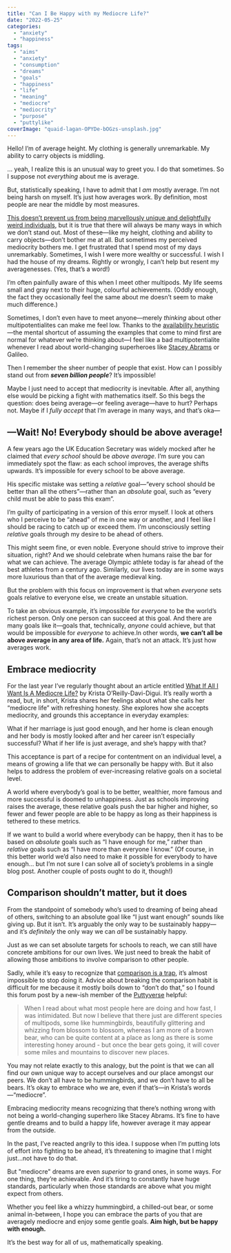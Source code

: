 ```yaml
---
title: "Can I Be Happy with my Mediocre Life?"
date: "2022-05-25"
categories: 
  - "anxiety"
  - "happiness"
tags: 
  - "aims"
  - "anxiety"
  - "consumption"
  - "dreams"
  - "goals"
  - "happiness"
  - "life"
  - "meaning"
  - "mediocre"
  - "mediocrity"
  - "purpose"
  - "puttylike"
coverImage: "quaid-lagan-OPYDe-bOGzs-unsplash.jpg"
---
```


Hello! I’m of average height. My clothing is generally unremarkable. My ability to carry objects is middling.

… yeah, I realize this is an unusual way to greet you. I do that sometimes. So I suppose not _everything_ about me is average.

But, statistically speaking, I have to admit that I _am_ mostly average. I’m not being harsh on myself. It’s just how averages work. By definition, most people are near the middle by most measures.

<!--more-->

[This doesn’t prevent us from being marvellously unique and delightfully weird individuals](https://puttylike.com/the-wonderfully-unattainable-state-of-normality/), but it is true that there will always be many ways in which we don’t stand out. Most of these—like my height, clothing and ability to carry objects—don’t bother me at all. But sometimes my perceived mediocrity bothers me. I get frustrated that I spend most of my days unremarkably. Sometimes, I wish I were more wealthy or successful. I wish I had the house of my dreams. Rightly or wrongly, I can’t help but resent my averagenesses. (Yes, that’s a word!)

I’m often painfully aware of this when I meet other multipods. My life seems small and gray next to their huge, colourful achievements. (Oddly enough, the fact they occasionally feel the same about me doesn’t seem to make much difference.)

Sometimes, I don’t even have to meet anyone—merely _thinking_ about other multipotentialites can make me feel low. Thanks to the [availability heuristic](https://en.wikipedia.org/wiki/Availability_heuristic)—the mental shortcut of assuming the examples that come to mind first are normal for whatever we’re thinking about—I feel like a bad multipotentialite whenever I read about world-changing superheroes like [Stacey Abrams](https://puttylike.com/nom-de-plume-the-passion-politic-and-multipotentiality-of-stacey-abrams/) or Galileo.

Then I remember the sheer number of people that exist. How can I possibly stand out from **_seven billion people_**? It’s impossible!

Maybe I just need to accept that mediocrity is inevitable. After all, anything else would be picking a fight with mathematics itself. So this begs the question: does being average—or feeling average—have to hurt? Perhaps not. Maybe if I _fully accept_ that I’m average in many ways, and that’s oka—

## —Wait! No! Everybody should be above average!

A few years ago the UK Education Secretary was widely mocked after he claimed that _every school_ should be _above average_. I’m sure you can immediately spot the flaw: as each school improves, the average shifts upwards. It’s impossible for every school to be above average.

His specific mistake was setting a _relative_ goal—“every school should be better than all the others”—rather than an _absolute_ goal, such as “every child must be able to pass this exam”.

I’m guilty of participating in a version of this error myself. I look at others who I perceive to be “ahead” of me in one way or another, and I feel like I should be racing to catch up or exceed them. I’m unconsciously setting _relative_ goals through my desire to be ahead of others.

This might seem fine, or even noble. Everyone should strive to improve their situation, right? And we should celebrate when humans raise the bar for what we can achieve. The average Olympic athlete today is far ahead of the best athletes from a century ago. Similarly, our lives today are in some ways more luxurious than that of the average medieval king.

But the problem with this focus on improvement is that when _everyone_ sets goals relative to everyone else, we create an unstable situation.

To take an obvious example, it’s impossible for _everyone_ to be the world’s richest person. Only one person can succeed at this goal. And there are many goals like it—goals that, technically, _anyone_ could achieve, but that would be impossible for _everyone_ to achieve.In other words, **we can’t all be above average in any area of life.** Again, that’s not an attack. It’s just how averages work.

## Embrace mediocrity

For the last year I’ve regularly thought about an article entitled [What If All I Want Is A Mediocre Life?](https://www.alifeinprogress.ca/want-mediocre-life/) by Krista O’Reilly-Davi-Digui. It’s really worth a read, but, in short, Krista shares her feelings about what she calls her “mediocre life” with refreshing honesty. She explores how she accepts mediocrity, and grounds this acceptance in everyday examples:

What if her marriage is just good enough, and her home is clean enough and her body is mostly looked after and her career isn’t especially successful? What if her life is just average, and she’s happy with that?

This acceptance is part of a recipe for contentment on an individual level, a means of growing a life that we can personally be happy with. But it also helps to address the problem of ever-increasing relative goals on a societal level.

A world where everybody’s goal is to be better, wealthier, more famous and more successful is doomed to unhappiness. Just as schools improving raises the average, these relative goals push the bar higher and higher, so fewer and fewer people are able to be happy as long as their happiness is tethered to these metrics.

If we want to build a world where everybody can be happy, then it has to be based on _absolute_ goals such as “I have enough for me,” rather than _relative_ goals such as “I have more than everyone I know.” (Of course, in this better world we’d also need to make it possible for everybody to have enough… but I’m not sure I can solve all of society’s problems in a single blog post. Another couple of posts ought to do it, though!)

## Comparison shouldn’t matter, but it does

From the standpoint of somebody who’s used to dreaming of being ahead of others, switching to an absolute goal like “I just want enough” sounds like giving up. But it isn’t. It’s arguably the only way to be sustainably happy—and it’s _definitely_ the only way we can _all_ be sustainably happy.

Just as we can set absolute targets for schools to reach, we can still have concrete ambitions for our own lives. We just need to break the habit of allowing those ambitions to involve comparison to other people.

Sadly, while it’s easy to recognize that [comparison is a trap](https://puttylike.com/how-to-escape-the-comparison-trap/), it’s almost impossible to stop doing it. Advice about breaking the comparison habit is difficult for me because it mostly boils down to “don’t do that,” so I found this forum post by a new-ish member of the [Puttyverse](https://theputtyverse.com/) helpful:

> When I read about what most people here are doing and how fast, I was intimidated. But now I believe that there just are different species of multipods, some like hummingbirds, beautifully glittering and whizzing from blossom to blossom, whereas I am more of a brown bear, who can be quite content at a place as long as there is some interesting honey around - but once the bear gets going, it will cover some miles and mountains to discover new places.

You may not relate exactly to this analogy, but the point is that we can all find our own unique way to accept ourselves and our place amongst our peers. We don’t all have to be hummingbirds, and we don’t have to all be bears. It’s okay to embrace who we are, even if that’s—in Krista’s words—“mediocre”.

Embracing mediocrity means recognizing that there’s nothing wrong with not being a world-changing superhero like Stacey Abrams. It’s fine to have gentle dreams and to build a happy life, however average it may appear from the outside.

In the past, I’ve reacted angrily to this idea. I suppose when I’m putting lots of effort into fighting to be ahead, it’s threatening to imagine that I might just…not have to do that.

But "mediocre" dreams are even _superior_ to grand ones, in some ways. For one thing, they’re achievable. And it’s tiring to constantly have huge standards, particularly when those standards are above what you might expect from others.

Whether you feel like a whizzy hummingbird, a chilled-out bear, or some animal in-between, I hope you can embrace the parts of you that are averagely mediocre and enjoy some gentle goals. **Aim high, but be happy with enough.**

It’s the best way for all of us, mathematically speaking.
